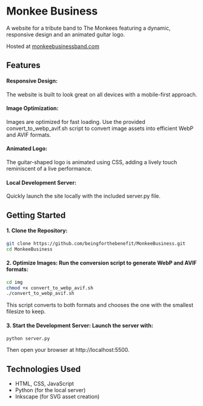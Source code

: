 # Monkee Business

A website for a tribute band to The Monkees featuring a dynamic, responsive design and an animated guitar logo.

Hosted at [monkeebusinessband.com](https://monkeebusinessband.com/)

## Features

#### Responsive Design:

The website is built to look great on all devices with a mobile-first approach.

#### Image Optimization:

Images are optimized for fast loading. Use the provided convert_to_webp_avif.sh script to convert image assets into efficient WebP and AVIF formats.

#### Animated Logo:

The guitar-shaped logo is animated using CSS, adding a lively touch reminiscent of a live performance.

#### Local Development Server:

Quickly launch the site locally with the included server.py file.

## Getting Started

#### 1. Clone the Repository:

```bash
git clone https://github.com/beingforthebenefit/MonkeeBusiness.git
cd MonkeeBusiness
```

#### 2. Optimize Images: Run the conversion script to generate WebP and AVIF formats:

```bash
cd img
chmod +x convert_to_webp_avif.sh
./convert_to_webp_avif.sh
```

This script converts to both formats and chooses the one with the smallest filesize to keep.

#### 3. Start the Development Server: Launch the server with:

```bash
python server.py
```

Then open your browser at http://localhost:5500.

## Technologies Used

- HTML, CSS, JavaScript
- Python (for the local server)
- Inkscape (for SVG asset creation)